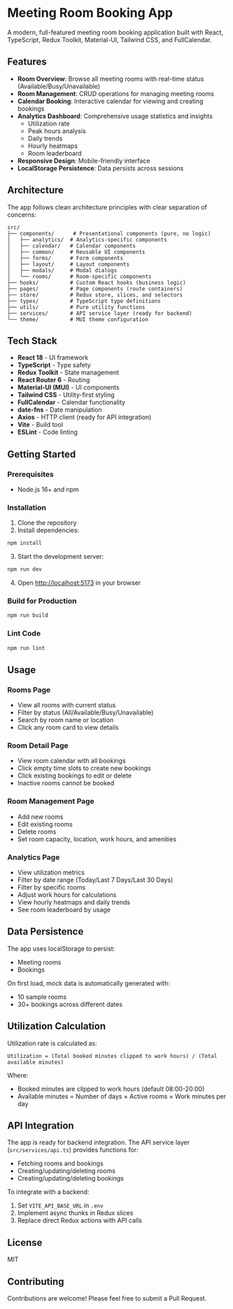 # Meeting Room Booking App

A modern, full-featured meeting room booking application built with React, TypeScript, Redux Toolkit, Material-UI, Tailwind CSS, and FullCalendar.

## Features

- **Room Overview**: Browse all meeting rooms with real-time status (Available/Busy/Unavailable)
- **Room Management**: CRUD operations for managing meeting rooms
- **Calendar Booking**: Interactive calendar for viewing and creating bookings
- **Analytics Dashboard**: Comprehensive usage statistics and insights
  - Utilization rate
  - Peak hours analysis
  - Daily trends
  - Hourly heatmaps
  - Room leaderboard
- **Responsive Design**: Mobile-friendly interface
- **LocalStorage Persistence**: Data persists across sessions

## Architecture

The app follows clean architecture principles with clear separation of concerns:

```
src/
├── components/      # Presentational components (pure, no logic)
│   ├── analytics/  # Analytics-specific components
│   ├── calendar/   # Calendar components
│   ├── common/     # Reusable UI components
│   ├── forms/      # Form components
│   ├── layout/     # Layout components
│   ├── modals/     # Modal dialogs
│   └── rooms/      # Room-specific components
├── hooks/          # Custom React hooks (business logic)
├── pages/          # Page components (route containers)
├── store/          # Redux store, slices, and selectors
├── types/          # TypeScript type definitions
├── utils/          # Pure utility functions
├── services/       # API service layer (ready for backend)
└── theme/          # MUI theme configuration
```

## Tech Stack

- **React 18** - UI framework
- **TypeScript** - Type safety
- **Redux Toolkit** - State management
- **React Router 6** - Routing
- **Material-UI (MUI)** - UI components
- **Tailwind CSS** - Utility-first styling
- **FullCalendar** - Calendar functionality
- **date-fns** - Date manipulation
- **Axios** - HTTP client (ready for API integration)
- **Vite** - Build tool
- **ESLint** - Code linting

## Getting Started

### Prerequisites

- Node.js 16+ and npm

### Installation

1. Clone the repository
2. Install dependencies:

```bash
npm install
```

3. Start the development server:

```bash
npm run dev
```

4. Open [http://localhost:5173](http://localhost:5173) in your browser

### Build for Production

```bash
npm run build
```

### Lint Code

```bash
npm run lint
```

## Usage

### Rooms Page

- View all rooms with current status
- Filter by status (All/Available/Busy/Unavailable)
- Search by room name or location
- Click any room card to view details

### Room Detail Page

- View room calendar with all bookings
- Click empty time slots to create new bookings
- Click existing bookings to edit or delete
- Inactive rooms cannot be booked

### Room Management Page

- Add new rooms
- Edit existing rooms
- Delete rooms
- Set room capacity, location, work hours, and amenities

### Analytics Page

- View utilization metrics
- Filter by date range (Today/Last 7 Days/Last 30 Days)
- Filter by specific rooms
- Adjust work hours for calculations
- View hourly heatmaps and daily trends
- See room leaderboard by usage

## Data Persistence

The app uses localStorage to persist:
- Meeting rooms
- Bookings

On first load, mock data is automatically generated with:
- 10 sample rooms
- 30+ bookings across different dates

## Utilization Calculation

Utilization rate is calculated as:

```
Utilization = (Total booked minutes clipped to work hours) / (Total available minutes)
```

Where:
- Booked minutes are clipped to work hours (default 08:00-20:00)
- Available minutes = Number of days × Active rooms × Work minutes per day

## API Integration

The app is ready for backend integration. The API service layer (`src/services/api.ts`) provides functions for:

- Fetching rooms and bookings
- Creating/updating/deleting rooms
- Creating/updating/deleting bookings

To integrate with a backend:

1. Set `VITE_API_BASE_URL` in `.env`
2. Implement async thunks in Redux slices
3. Replace direct Redux actions with API calls



## License

MIT

## Contributing

Contributions are welcome! Please feel free to submit a Pull Request.

